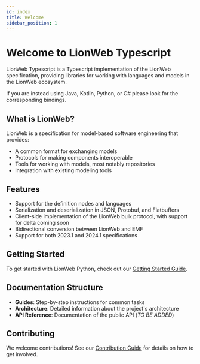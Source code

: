 ```yaml
---
id: index
title: Welcome
sidebar_position: 1
---
```


# Welcome to LionWeb Typescript

LionWeb Typescript is a Typescript implementation of the LionWeb specification, providing libraries for working with languages and models in the LionWeb ecosystem.

If you are instead using Java, Kotlin, Python, or C# please look for the corresponding bindings.

## What is LionWeb?

LionWeb is a specification for model-based software engineering that provides:
- A common format for exchanging models
- Protocols for making components interoperable
- Tools for working with models, most notably repositories
- Integration with existing modeling tools

## Features

- Support for the definition nodes and languages
- Serialization and deserialization in JSON, Protobuf, and Flatbuffers
- Client-side implementation of the LionWeb bulk protocol, with support for delta coming soon
- Bidirectional conversion between LionWeb and EMF
- Support for both 2023.1 and 2024.1 specifications

## Getting Started

To get started with LionWeb Python, check out our [Getting Started Guide](/Guides-Typescript/getting-started).

## Documentation Structure

- **Guides**: Step-by-step instructions for common tasks
- **Architecture**: Detailed information about the project's architecture
- **API Reference**: Documentation of the public API (_TO BE ADDED_)

## Contributing

We welcome contributions! See our [Contribution Guide](/Guides-Typescript/development) for details on how to get involved. 